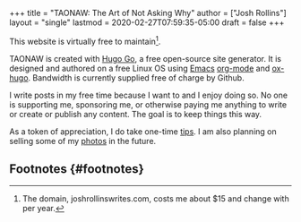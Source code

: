 +++
title = "TAONAW: The Art of Not Asking Why"
author = ["Josh Rollins"]
layout = "single"
lastmod = 2020-02-27T07:59:35-05:00
draft = false
+++

This website is virtually free to maintain[^fn:1].

TAONAW is created with [Hugo Go](https://gohugo.io/), a free open-source site generator. It is designed and authored on a free Linux OS using [Emacs](https://www.gnu.org/software/emacs/) [org-mode](https://orgmode.org/) and [ox-hugo](https://ox-hugo.scripter.co/).  Bandwidth is currently supplied free of charge by Github.

I write posts in my free time because I want to and I enjoy doing so. No one is supporting me, sponsoring me, or otherwise paying me anything to write or create or publish any content. The goal is to keep things this way.

As a token of appreciation, I do take one-time [tips](https://www.paypal.com/cgi-bin/webscr?cmd=%5Fs-xclick&hosted%5Fbutton%5Fid=XBBGQRR2CX5EJ&source=url). I am also planning on selling some of my [photos](https://joshrollinswrites.com/help-desk-head-desk/20200201/) in the future.


## **Footnotes** {#footnotes}

[^fn:1]: The domain, joshrollinswrites.com, costs me about $15 and change with per year.
